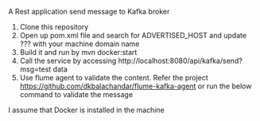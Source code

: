 A Rest application send message to Kafka broker

1. Clone this repository
2. Open up pom.xml file and search for ADVERTISED_HOST and update ??? with your machine domain name 
2. Build it and run by mvn docker:start
3. Call the service by accessing http://localhost:8080/api/kafka/send?msg=test data
4. Use flume agent to validate the content. Refer the project https://github.com/dkbalachandar/flume-kafka-agent or run the below command to validate the message

I assume that Docker is installed in the machine


